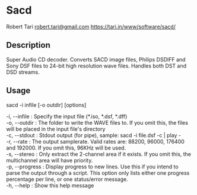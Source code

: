 # Sacd
Robert Tari <robert.tari@gmail.com> 
https://tari.in/www/software/sacd/

## Description
Super Audio CD decoder. 
Converts SACD image files, Philips DSDIFF and Sony DSF files to 24-bit high resolution wave files. Handles both DST and DSD streams.

## Usage

sacd -i infile [-o outdir] [options]

  -i, --infile         : Specify the input file (*.iso, *.dsf, *.dff)  
  -o, --outdir         : The folder to write the WAVE files to. If you omit
                         this, the files will be placed in the input file's
                         directory  
  -c, --stdout         : Stdout output (for pipe), sample:
                         sacd -i file.dsf -c | play -  
  -r, --rate           : The output samplerate.
                         Valid rates are: 88200, 96000, 176400 and 192000.
                         If you omit this, 96KHz will be used.  
  -s, --stereo         : Only extract the 2-channel area if it exists.
                         If you omit this, the multichannel area will have priority.  
  -p, --progress       : Display progress to new lines. Use this if you intend
                         to parse the output through a script. This option only
                         lists either one progress percentage per line, or one
                         status/error message.  
  -h, --help           : Show this help message  

